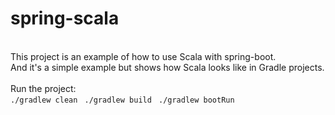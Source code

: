 # spring-scala
 \
This project is an example of how to use Scala with spring-boot. \
And it's a simple example but shows how Scala looks like in Gradle projects. \
 \
Run the project: \
``
./gradlew clean 
``
``
./gradlew build 
``
``
./gradlew bootRun 
``
